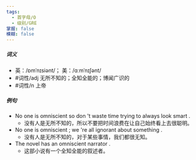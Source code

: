 ```yaml
---
tags:
  - 首字母/O
  - 级别/GRE
掌握: false
模糊: false
---
```

##### 词义
- 英：/ɒmˈnɪsiənt/； 美：/ɑːmˈnɪʃənt/
- #词性/adj  无所不知的；全知全能的；博闻广识的
- #词性/n  上帝
##### 例句
- No one is omniscient so don 't waste time trying to always look smart .
	- 没有人是无所不知的，所以不要把时间浪费在让自己始终看上去很聪明。
- No one is omniscient ; we 're all ignorant about something .
	- 没有人是无所不知的，对于某些事情，我们都很无知。
- The novel has an omniscient narrator .
	- 这部小说有一个全知全能的叙述者。
